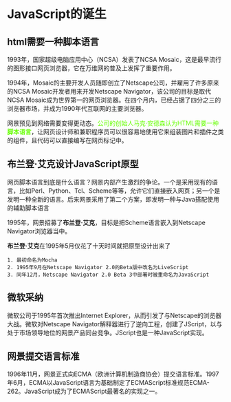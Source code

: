 # JavaScript的诞生
## **html需要一种脚本语言**
1993年，国家超级电脑应用中心（NCSA）发表了NCSA Mosaic，这是最早流行的图形接口网页浏览器，它在万维网的普及上发挥了重要作用。

1994年，Mosaic的主要开发人员随即创立了Netscape公司，并雇用了许多原来的NCSA Mosaic开发者用来开发Netscape Navigator，该公司的目标是取代NCSA Mosaic成为世界第一的网页浏览器。在四个月内，已经占据了四分之三的浏览器市场，并成为1990年代互联网的主要浏览器。

网景预见到网络需要变得更动态。<font color=#6f0>公司的创始人马克·安德森认为HTML需要一种**脚本语言**</font>，让网页设计师和兼职程序员可以很容易地使用它来组装图片和插件之类的组件，且代码可以直接编写在网页标记中。

## **布兰登·艾克设计JavaScript原型**
网页脚本语言到底是什么语言？网景内部产生激烈的争论。一个是采用现有的语言，比如Perl、Python、Tcl、Scheme等等，允许它们直接嵌入网页；另一个是发明一种全新的语言。后来网景采用了第二个方案，即发明一种与Java搭配使用的辅助脚本语言

1995年，网景招募了**布兰登·艾克**，目标是把Scheme语言嵌入到Netscape Navigator浏览器当中。

**布兰登·艾克**在1995年5月仅花了十天时间就把原型设计出来了

    1. 最初命名为Mocha
    2. 1995年9月在Netscape Navigator 2.0的Beta版中改名为LiveScript
    3. 同年12月，Netscape Navigator 2.0 Beta 3中部署时被重命名为JavaScript

## 微软采纳
微软公司于1995年首次推出Internet Explorer，从而引发了与Netscape的浏览器大战。微软对Netscape Navigator解释器进行了逆向工程，创建了JScript，以与处于市场领导地位的网景产品同台竞争。JScript也是一种JavaScript实现。

## 网景提交语言标准
1996年11月，网景正式向ECMA（欧洲计算机制造商协会）提交语言标准。1997年6月，ECMA以JavaScript语言为基础制定了ECMAScript标准规范ECMA-262。JavaScript成为了ECMAScript最著名的实现之一。




